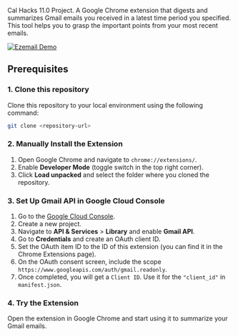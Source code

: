 Cal Hacks 11.0 Project. A Google Chrome extension that digests and summarizes Gmail emails you received in a latest time period you specified. This tool helps you to grasp the important points from your most recent emails.

[![Ezemail Demo](https://img.youtube.com/vi/MReFrbj4wGo/maxresdefault.jpg)](https://youtu.be/MReFrbj4wGo?si=88bX4ztZEgULOvfg)

## Prerequisites

### 1. Clone this repository
Clone this repository to your local environment using the following command:
```bash
git clone <repository-url>
```

### 2. Manually Install the Extension
1. Open Google Chrome and navigate to `chrome://extensions/`.
2. Enable **Developer Mode** (toggle switch in the top right corner).
3. Click **Load unpacked** and select the folder where you cloned the repository.

### 3. Set Up Gmail API in Google Cloud Console
1. Go to the [Google Cloud Console](https://console.cloud.google.com/).
2. Create a new project.
3. Navigate to **API & Services** > **Library** and enable **Gmail API**.
4. Go to **Credentials** and create an OAuth client ID.
5. Set the OAuth item ID to the ID of this extension (you can find it in the Chrome Extensions page).
6. On the OAuth consent screen, include the scope `https://www.googleapis.com/auth/gmail.readonly`.
7. Once completed, you will get a `Client ID`. Use it for the `"client_id"` in `manifest.json`.

### 4. Try the Extension
Open the extension in Google Chrome and start using it to summarize your Gmail emails.
